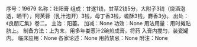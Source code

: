 序号：19679
名称：壮阳膏
组成：甘遂1钱，甘草2钱5分，大附子3钱（烧酒泡透，晒干），阿芙蓉（乳汁泡开）3钱，母丁香3钱，蟾酥3钱，麝香3分。
出处：《良朋汇集》卷二。
主治：阳萎。
加减：None
功效：None
用法用量：用时摊贴脐上。
制备方法：上为末，用多年娄葱汁2碗煎成膏，将药 入膏内搅匀，装瓷罐内。
临床应用：None
各家论述：None
用药禁忌：None
附注：None
